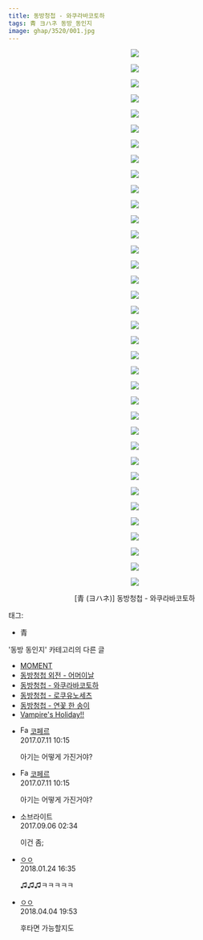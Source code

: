 ```yaml
---
title: 동방청첩 - 와쿠라바코토하
tags: 青 ヨハネ 동방_동인지
image: ghap/3520/001.jpg
---
```

<div class="article">
<p style="text-align: center; clear: none; float: none;"><img src="{{ site.nasurl }}/ghap/3520/001.jpg"/></p>
<p style="text-align: center; clear: none; float: none;"><img src="{{ site.nasurl }}/ghap/3520/002.jpg"/></p>
<p style="text-align: center; clear: none; float: none;"><img src="{{ site.nasurl }}/ghap/3520/003.jpg"/></p>
<p style="text-align: center; clear: none; float: none;"><img src="{{ site.nasurl }}/ghap/3520/004.jpg"/></p>
<p style="text-align: center; clear: none; float: none;"><img src="{{ site.nasurl }}/ghap/3520/005.jpg"/></p>
<p style="text-align: center; clear: none; float: none;"><img src="{{ site.nasurl }}/ghap/3520/006.jpg"/></p>
<p style="text-align: center; clear: none; float: none;"><img src="{{ site.nasurl }}/ghap/3520/007.jpg"/></p>
<p style="text-align: center; clear: none; float: none;"><img src="{{ site.nasurl }}/ghap/3520/008.jpg"/></p>
<p style="text-align: center; clear: none; float: none;"><img src="{{ site.nasurl }}/ghap/3520/009.jpg"/></p>
<p style="text-align: center; clear: none; float: none;"><img src="{{ site.nasurl }}/ghap/3520/010.jpg"/></p>
<p style="text-align: center; clear: none; float: none;"><img src="{{ site.nasurl }}/ghap/3520/011.jpg"/></p>
<p style="text-align: center; clear: none; float: none;"><img src="{{ site.nasurl }}/ghap/3520/012.jpg"/></p>
<p style="text-align: center; clear: none; float: none;"><img src="{{ site.nasurl }}/ghap/3520/013.jpg"/></p>
<p style="text-align: center; clear: none; float: none;"><img src="{{ site.nasurl }}/ghap/3520/014.jpg"/></p>
<p style="text-align: center; clear: none; float: none;"><img src="{{ site.nasurl }}/ghap/3520/015.jpg"/></p>
<p style="text-align: center; clear: none; float: none;"><img src="{{ site.nasurl }}/ghap/3520/016.jpg"/></p>
<p style="text-align: center; clear: none; float: none;"><img src="{{ site.nasurl }}/ghap/3520/017.jpg"/></p>
<p style="text-align: center; clear: none; float: none;"><img src="{{ site.nasurl }}/ghap/3520/018.jpg"/></p>
<p style="text-align: center; clear: none; float: none;"><img src="{{ site.nasurl }}/ghap/3520/019.jpg"/></p>
<p style="text-align: center; clear: none; float: none;"><img src="{{ site.nasurl }}/ghap/3520/020.jpg"/></p>
<p style="text-align: center; clear: none; float: none;"><img src="{{ site.nasurl }}/ghap/3520/021.jpg"/></p>
<p style="text-align: center; clear: none; float: none;"><img src="{{ site.nasurl }}/ghap/3520/022.jpg"/></p>
<p style="text-align: center; clear: none; float: none;"><img src="{{ site.nasurl }}/ghap/3520/023.jpg"/></p>
<p style="text-align: center; clear: none; float: none;"><img src="{{ site.nasurl }}/ghap/3520/024.jpg"/></p>
<p style="text-align: center; clear: none; float: none;"><img src="{{ site.nasurl }}/ghap/3520/025.jpg"/></p>
<p style="text-align: center; clear: none; float: none;"><img src="{{ site.nasurl }}/ghap/3520/026.jpg"/></p>
<p style="text-align: center; clear: none; float: none;"><img src="{{ site.nasurl }}/ghap/3520/027.jpg"/></p>
<p style="text-align: center; clear: none; float: none;"><img src="{{ site.nasurl }}/ghap/3520/028.jpg"/></p>
<p style="text-align: center; clear: none; float: none;"><img src="{{ site.nasurl }}/ghap/3520/029.jpg"/></p>
<p style="text-align: center; clear: none; float: none;"><img src="{{ site.nasurl }}/ghap/3520/030.jpg"/></p>
<p style="text-align: center; clear: none; float: none;"><img src="{{ site.nasurl }}/ghap/3520/031.jpg"/></p>
<p style="text-align: center; clear: none; float: none;"><img src="{{ site.nasurl }}/ghap/3520/032.jpg"/></p>
<p style="text-align: center; clear: none; float: none;"><img src="{{ site.nasurl }}/ghap/3520/033.jpg"/></p>
<p style="text-align: center; clear: none; float: none;"><img src="{{ site.nasurl }}/ghap/3520/034.jpg"/></p>
<p style="text-align: center; clear: none; float: none;"><img src="{{ site.nasurl }}/ghap/3520/035.jpg"/></p>
<p style="text-align: center; clear: none; float: none;"><img src="{{ site.nasurl }}/ghap/3520/036.jpg"/></p>
<p style="text-align: center; clear: none; float: none;">[青 (ヨハネ)] 동방청첩 - 와쿠라바코토하</p>
</div><div class="tagTrail">
<p>태그: </p>
<ul>
<li>青</li>
</ul>
</div><div class="another">
<p>'동방 동인지' 카테고리의 다른 글</p>
<ul>
<li><a href="/2017-07-11-ghap_3522">MOMENT</a></li>
<li><a href="/2017-07-07-ghap_3521">동방청첩 외전 - 어머이날</a></li>
<li><a href="/2017-07-07-ghap_3520">동방청첩 - 와쿠라바코토하</a></li>
<li><a href="/2017-07-07-ghap_3519">동방청첩 - 로쿠유노세츠</a></li>
<li><a href="/2017-07-07-ghap_3518">동방청첩 - 연꽃 한 송이</a></li>
<li><a href="/2017-07-02-ghap_3507">Vampire's Holiday!!</a></li>
</ul>
</div><div class="cb_module cb_fluid">
<div class="cb_wrt cb_profile">
<div class="comment">
<ul>
<li class="cb_thumb_off" id="comment15033506">
<div class="cb_comment_area">
<div class="cb_info_area">
<div class="cb_section">
<span class="cb_nick_name"><img alt="Favicon of http://blog.naver.com/berpo77/221047361263" height="16" onerror="this.onerror=null;this.parentNode.removeChild(this)" src="http://blog.naver.com/favicon.ico" width="16"/> <a href="http://blog.naver.com/berpo77/221047361263" onclick="return openLinkInNewWindow(this)">코페르</a></span>
</div>
<div class="cb_section">
<span class="cb_date">2017.07.11 10:15 </span>
</div>
</div>
<div class="cb_dsc_comment">
<p class="cb_dsc">
											아기는 어떻게 가진거야? 
										</p>
</div>
</div></li>
<li class="cb_thumb_off" id="comment15033507">
<div class="cb_comment_area">
<div class="cb_info_area">
<div class="cb_section">
<span class="cb_nick_name"><img alt="Favicon of http://blog.naver.com/berpo77/221047361263" height="16" onerror="this.onerror=null;this.parentNode.removeChild(this)" src="http://blog.naver.com/favicon.ico" width="16"/> <a href="http://blog.naver.com/berpo77/221047361263" onclick="return openLinkInNewWindow(this)">코페르</a></span>
</div>
<div class="cb_section">
<span class="cb_date">2017.07.11 10:15 </span>
</div>
</div>
<div class="cb_dsc_comment">
<p class="cb_dsc">
											아기는 어떻게 가진거야? 
										</p>
</div>
</div></li>
<li class="cb_thumb_off" id="comment15077131">
<div class="cb_comment_area">
<div class="cb_info_area">
<div class="cb_section">
<span class="cb_nick_name">소브라이트</span>
</div>
<div class="cb_section">
<span class="cb_date">2017.09.06 02:34 </span>
</div>
</div>
<div class="cb_dsc_comment">
<p class="cb_dsc">
											이건 좀;
										</p>
</div>
</div></li>
<li class="cb_thumb_off" id="comment15181934">
<div class="cb_comment_area">
<div class="cb_info_area">
<div class="cb_section">
<span class="cb_nick_name"> <a href="http://http:/ㄱㄷ극딧ㅇ7z8au1bh" onclick="return openLinkInNewWindow(this)">ㅇㅇ</a></span>
</div>
<div class="cb_section">
<span class="cb_date">2018.01.24 16:35 </span>
</div>
</div>
<div class="cb_dsc_comment">
<p class="cb_dsc">
											♫♫♫ㅋㅋㅋㅋㅋ
										</p>
</div>
</div></li>
<li class="cb_thumb_off" id="comment15233265">
<div class="cb_comment_area">
<div class="cb_info_area">
<div class="cb_section">
<span class="cb_nick_name"> <a href="http://http:" onclick="return openLinkInNewWindow(this)">ㅇㅇ</a></span>
</div>
<div class="cb_section">
<span class="cb_date">2018.04.04 19:53 </span>
</div>
</div>
<div class="cb_dsc_comment">
<p class="cb_dsc">
											후타면 가능할지도
										</p>
</div>
</div></li>
</ul>
</div>
</div><!-- commentList close -->
</div>